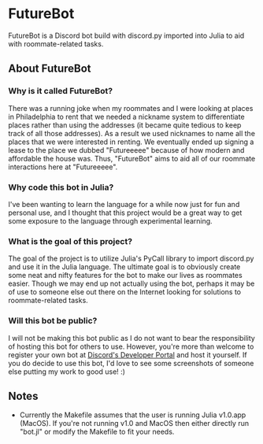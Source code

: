 # FutureBot
FutureBot is a Discord bot build with discord.py imported into Julia to aid with roommate-related tasks.

## About FutureBot
### Why is it called FutureBot?
There was a running joke when my roommates and I were looking at places in Philadelphia to rent that we needed a nickname system to differentiate places rather than using the addresses (it became quite tedious to keep track of all those addresses). As a result we used nicknames to name all the places that we were interested in renting. We eventually ended up signing a lease to the place we dubbed "Futureeeee" because of how modern and affordable the house was. Thus, "FutureBot" aims to aid all of our roommate interactions here at "Futureeeee".

### Why code this bot in Julia?
I've been wanting to learn the language for a while now just for fun and personal use, and I thought that this project would be a great way to get some exposure to the language through experimental learning.

### What is the goal of this project?
The goal of the project is to utilize Julia's PyCall library to import discord.py and use it in the Julia language. The ultimate goal is to obviously create some neat and nifty features for the bot to make our lives as roommates easier. Though we may end up not actually using the bot, perhaps it may be of use to someone else out there on the Internet looking for solutions to roommate-related tasks.

### Will this bot be public?
I will not be making this bot public as I do not want to bear the responsibility of hosting this bot for others to use. However, you're more than welcome to register your own bot at [Discord's Developer Portal](https://discordapp.com/developers) and host it yourself. If you do decide to use this bot, I'd love to see some screenshots of someone else putting my work to good use! :)

## Notes
* Currently the Makefile assumes that the user is running Julia v1.0.app (MacOS). If you're not running v1.0 and MacOS then either directly run "bot.jl" or modify the Makefile to fit your needs.
